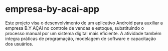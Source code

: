 # empresa-by-acai-app
Este projeto visa o desenvolvimento de um aplicativo Android para auxiliar a empresa B.Y AÇAI no controle de vendas e estoque, substituindo o processo manual por um sistema digital mais eficiente. A atividade também integra práticas de programação, modelagem de software e capacitação dos usuários.
